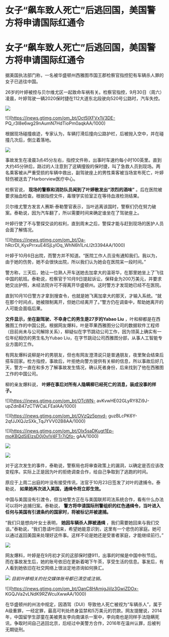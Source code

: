 # 女子“飙车致人死亡”后逃回国，美国警方将申请国际红通令

# 女子“飙车致人死亡”后逃回国，美国警方将申请国际红通令

据美国执法部门称，一名被华盛顿州西雅图市国王郡检察官指控犯有车辆杀人罪的女子已逃往中国。

26岁的叶婷被控与贝尔维尤区一起致命车祸有关。检察官指控，9月30日（周六）凌晨，叶婷驾驶一辆2020保时捷在112大道东北段驶向520号公路时，汽车失控。

![](https://inews.gtimg.com/om_bt/GeolTk7iyLP5iB5Dz2uMLKPC8IN3U8Aoza8YQx6bCkuegAA/0)

![](https://inews.gtimg.com/om_bt/Oct5IXFVx1V3DE-
PQ_r3l8e6wg29nAumN7HdTioPm0aqkAA/1000)

根据现场碰撞痕迹，专家认为，车辆打滑后撞向公路护栏，后被抛入空中，并在碰撞几次后，倒立着落地。

![](https://inews.gtimg.com/om_bt/OJ4yRAOUDy55t0_rIVgLMb0rzved9Dz8exZwPm5vHY7C8AA/1000)

事故发生在凌晨3点45分左右，指控文件称，出事时车速约每小时100英里。直到大约45分钟后，路过的人注意到了这辆撞毁的保时捷，叫了急救人员到现场。两名乘客被从严重受损的车辆中救出，副驾驶座上的男性乘客被当场宣布死亡，叶婷轻伤被送去了Harborview医疗中心。

检察官说， **现场的警察和消防队员闻到了叶婷散发出“浓烈的酒味”** 。后在医院被要求抽血检查。根据指控文件，毒理学实验室正在等待血液检测结果。

贝尔维尤警方发言人赛斯·泰勒警官表示，当叶逃离该国时，警察们仍在努力破案。泰勒说，因为汽车翻了，所以需要时间来确定谁坐在了驾驶座上。

叶婷行使了不与警探交谈的权利，直到周末之后，警探才能与赶到现场的医护人员会面了解情况。

![](https://inews.gtimg.com/om_bt/Oa-
hRcrDl_KyxPrrxuE4lSjLylOq_WhN6h1LnLI2t3394AA/1000)

叶婷于10月6日出院，而警方并不知道。“医院工作人员没有通知我们。我以为，由于她的伤势，她不会很快出院，所以我们认为她会在医院呆一段时间。”

警方称，三天后，她让一位熟人开车送她去加拿大的温哥华，在那里她坐上了飞往中国的航班。泰勒说，检察官于10月9日提起诉讼，保释金为200万美元，并要求她交出护照，未经法院许可不得离开华盛顿州。这时警方才发现她已经不在医院。

直到10月10日警方才拿到搜查令，也就是她飞离加拿大的那天，才输入系统。“就在那个时间点，她被限制离开，但她已经离开了。”警方仍在调查中，帮助她离开的人可能会面临后果。

**文件显示，坐在副驾驶、不幸身亡的男生是27岁的Yabao Liu**
，叶和柳都是在西雅图工作的中国公民。根据网友爆料，叶是苹果西雅图分公司的数据软件工程师（目前尚未与公司解除关系），柳疑似在字节跳动公司工作，因为领英上确实有一位年纪相仿的男生名为Yubao
Liu，在字节跳动公司西雅图分部，从事人工智能专业方面的工作。

有网友爆料说柳是叶的男朋友，但也有网友澄清说只是普通朋友，夜里聚会结束后搭车回家。检方指控，事故后，叶拒绝向警方提供有关柳的信息，所以事故后好几天，警方一直在和多方了解事故发生情况，确认死者身份，后来找到了他在西雅图工作的中国公司。

柳的亲友爆料说， **叶婷在事后对所有人隐瞒柳已经死亡的消息，装成没事的样子。**

![](https://inews.gtimg.com/om_bt/OTcWN-
avKvwHE02GLyRY8Zi9J-upZdnB47zCTWCaLFEaIAA/1000)

![](https://inews.gtimg.com/om_bt/OVzQz5pnvd-
guzBLcPK6Y-2qfJJXQJzSXk_TqJYVV02B8AA/1000)

![](https://inews.gtimg.com/om_bt/Olx5saDKugt1Ep-moKBQdSlElzsD0j0vIV4FTr7jQfo-
gAA/1000)

![](https://inews.gtimg.com/om_bt/OvCmq3NX6l8CWeruJRfg5xnt6g2L5ZXeU_AIC_LuwOwIEAA/1000)

![](https://inews.gtimg.com/om_bt/Ov6XHHVjDVdA3hiEbIoRG61d1lFhhH6Uv1_t2A1fLJcu0AA/1000)

对于这次发生的事件，泰勒说，警察局也将审查政策上的漏洞，以确定是否应该改变程序。实际上正是因为叶的拒绝调查合作，给自己争取到了逃跑的时间。

原应于上周二出庭的叶没有接受传讯，法官于10月23日签发了对叶的逮捕令。泰勒说， **如果她再次进入美国，通缉令将立即生效。**

中国与美国没有引渡令，但当地警方正在与美国联邦司法系统合作，看有什么办法可以将叶追捕归案。泰勒说，
**警方将申请国际刑警组织的红色通缉令，当叶进入任何与美国有引渡条约的国家时，将被标记并被逮捕。**

“我们只是想向叶女士表明， **她因车辆杀人罪被通缉**
，我们需要她回来与我们交谈。”泰勒说，“我们恳请叶回来，希望她能意识到，这里有一个悲伤的家庭。她可以通过返回美国来处理好这件事。这样不论是她还是受害者家庭，才能继续前行。”

![](https://inews.gtimg.com/om_bt/O59gyCvudIFqHtw4DPUpVIGfo9uWNTrokYznZxihHuXdoAA/1000)

网友爆料，叶婷是在9月初才买的这部保时捷911，出事的时候是中国中秋节后。而在事故发生后，她的账号依旧在更新着喝下午茶，享受生活的信息。事发后，有人看到她依旧在社交网络上很淡定地咨询如何换汇。

![](https://inews.gtimg.com/om_bt/ORZv6LSSKTQLjASb24aW1EqiLJsZ9sdDT335afmowC79QAA/1000)
_目前叶婷相关的社交媒体账号都已清空或注销。_

![](https://inews.gtimg.com/om_bt/OanC8HAmjgJiiIz3GwiZDOx-
KGQJVa2vLNdK9RZWcuXwwAA/1000)

在华盛顿州的州法中规定，因酒驾（DUI）导致他人死亡被视为“车辆杀人”，属于A级重罪，一经定罪，最高可判处终身监禁和5万美元的罚款。网友提醒说，2014年，中国留学生邵童在美被男友李向南谋杀一案中，李向南也是同样手法隐瞒死讯，争取时间自己逃回北京，后经过中美警方合作，2016年在温州认罪，后被判无期徒刑。

